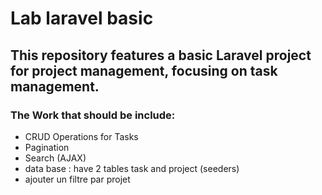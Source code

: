 # Lab laravel basic 

## This repository features a basic Laravel project for project management, focusing on task management.
### The Work that should be include:

- CRUD Operations for Tasks
- Pagination
- Search (AJAX) 
- data base : have 2 tables task and project (seeders)
- ajouter un filtre par projet

